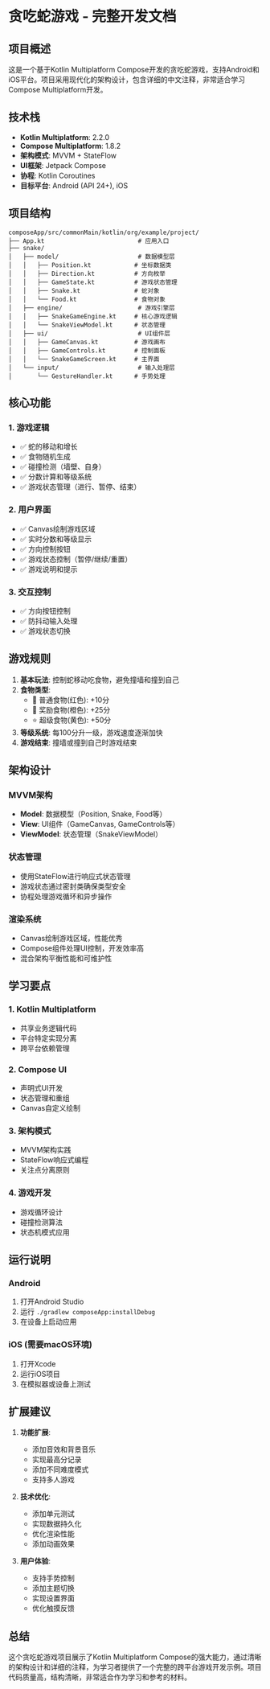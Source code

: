 # 贪吃蛇游戏 - 完整开发文档

## 项目概述

这是一个基于Kotlin Multiplatform Compose开发的贪吃蛇游戏，支持Android和iOS平台。项目采用现代化的架构设计，包含详细的中文注释，非常适合学习Compose Multiplatform开发。

## 技术栈

- **Kotlin Multiplatform**: 2.2.0
- **Compose Multiplatform**: 1.8.2
- **架构模式**: MVVM + StateFlow
- **UI框架**: Jetpack Compose
- **协程**: Kotlin Coroutines
- **目标平台**: Android (API 24+), iOS

## 项目结构

```
composeApp/src/commonMain/kotlin/org/example/project/
├── App.kt                          # 应用入口
├── snake/
│   ├── model/                      # 数据模型层
│   │   ├── Position.kt            # 坐标数据类
│   │   ├── Direction.kt           # 方向枚举
│   │   ├── GameState.kt           # 游戏状态管理
│   │   ├── Snake.kt               # 蛇对象
│   │   └── Food.kt                # 食物对象
│   ├── engine/                     # 游戏引擎层
│   │   ├── SnakeGameEngine.kt     # 核心游戏逻辑
│   │   └── SnakeViewModel.kt      # 状态管理
│   ├── ui/                         # UI组件层
│   │   ├── GameCanvas.kt          # 游戏画布
│   │   ├── GameControls.kt        # 控制面板
│   │   └── SnakeGameScreen.kt     # 主界面
│   └── input/                      # 输入处理层
│       └── GestureHandler.kt      # 手势处理
```

## 核心功能

### 1. 游戏逻辑
- ✅ 蛇的移动和增长
- ✅ 食物随机生成
- ✅ 碰撞检测（墙壁、自身）
- ✅ 分数计算和等级系统
- ✅ 游戏状态管理（进行、暂停、结束）

### 2. 用户界面
- ✅ Canvas绘制游戏区域
- ✅ 实时分数和等级显示
- ✅ 方向控制按钮
- ✅ 游戏状态控制（暂停/继续/重置）
- ✅ 游戏说明和提示

### 3. 交互控制
- ✅ 方向按钮控制
- ✅ 防抖动输入处理
- ✅ 游戏状态切换

## 游戏规则

1. **基本玩法**: 控制蛇移动吃食物，避免撞墙和撞到自己
2. **食物类型**:
   - 🍎 普通食物(红色): +10分
   - 🍊 奖励食物(橙色): +25分  
   - ⭐ 超级食物(黄色): +50分
3. **等级系统**: 每100分升一级，游戏速度逐渐加快
4. **游戏结束**: 撞墙或撞到自己时游戏结束

## 架构设计

### MVVM架构
- **Model**: 数据模型（Position, Snake, Food等）
- **View**: UI组件（GameCanvas, GameControls等）
- **ViewModel**: 状态管理（SnakeViewModel）

### 状态管理
- 使用StateFlow进行响应式状态管理
- 游戏状态通过密封类确保类型安全
- 协程处理游戏循环和异步操作

### 渲染系统
- Canvas绘制游戏区域，性能优秀
- Compose组件处理UI控制，开发效率高
- 混合架构平衡性能和可维护性

## 学习要点

### 1. Kotlin Multiplatform
- 共享业务逻辑代码
- 平台特定实现分离
- 跨平台依赖管理

### 2. Compose UI
- 声明式UI开发
- 状态管理和重组
- Canvas自定义绘制

### 3. 架构模式
- MVVM架构实践
- StateFlow响应式编程
- 关注点分离原则

### 4. 游戏开发
- 游戏循环设计
- 碰撞检测算法
- 状态机模式应用

## 运行说明

### Android
1. 打开Android Studio
2. 运行 `./gradlew composeApp:installDebug`
3. 在设备上启动应用

### iOS (需要macOS环境)
1. 打开Xcode
2. 运行iOS项目
3. 在模拟器或设备上测试

## 扩展建议

1. **功能扩展**:
   - 添加音效和背景音乐
   - 实现最高分记录
   - 添加不同难度模式
   - 支持多人游戏

2. **技术优化**:
   - 添加单元测试
   - 实现数据持久化
   - 优化渲染性能
   - 添加动画效果

3. **用户体验**:
   - 支持手势控制
   - 添加主题切换
   - 实现设置界面
   - 优化触摸反馈

## 总结

这个贪吃蛇游戏项目展示了Kotlin Multiplatform Compose的强大能力，通过清晰的架构设计和详细的注释，为学习者提供了一个完整的跨平台游戏开发示例。项目代码质量高，结构清晰，非常适合作为学习和参考的材料。
